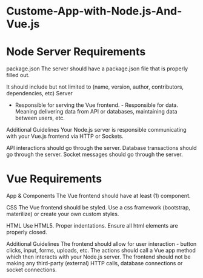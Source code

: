 # Custome-App-with-Node.js-And-Vue.js
# Node Server Requirements
package.json 
The server should have a package.json file that is properly filled out.

It should include but not limited to (name, version, author, contributors, dependencies, etc)
Server 
- Responsible for serving the Vue frontend. - Responsible for data. Meaning delivering data from API or databases, maintaining data between users, etc.

Additional Guidelines Your Node.js server is responsible communicating with your Vue.js frontend via HTTP or Sockets.

API interactions should go through the server.
Database transactions should go through the server.
Socket messages should go through the server.


 # Vue Requirements
App & Components The Vue frontend should have at least (1) component.

CSS The Vue frontend should be styled. Use a css framework (bootstrap, materilize) or create your own custom styles.

HTML Use HTML5. Proper indentations. Ensure all html elements are properly closed.

Additional Guidelines The frontend should allow for user interaction - button clicks, input, forms, uploads, etc. The actions should call a Vue app method which then interacts with your Node.js server. The frontend should not be making any third-party (external) HTTP calls, database connections or socket connections.
